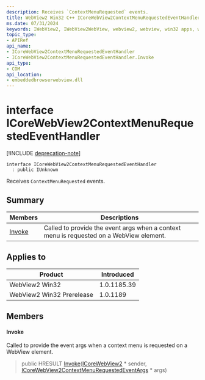 ```yaml
---
description: Receives `ContextMenuRequested` events.
title: WebView2 Win32 C++ ICoreWebView2ContextMenuRequestedEventHandler
ms.date: 07/31/2024
keywords: IWebView2, IWebView2WebView, webview2, webview, win32 apps, win32, edge, ICoreWebView2, ICoreWebView2Controller, browser control, edge html, ICoreWebView2ContextMenuRequestedEventHandler
topic_type: 
- APIRef
api_name:
- ICoreWebView2ContextMenuRequestedEventHandler
- ICoreWebView2ContextMenuRequestedEventHandler.Invoke
api_type:
- COM
api_location:
- embeddedbrowserwebview.dll
---
```


# interface ICoreWebView2ContextMenuRequestedEventHandler

[!INCLUDE [deprecation-note](../includes/deprecation-note.md)]

```
interface ICoreWebView2ContextMenuRequestedEventHandler
  : public IUnknown
```

Receives `ContextMenuRequested` events.

## Summary

 Members                        | Descriptions
--------------------------------|---------------------------------------------
[Invoke](#invoke) | Called to provide the event args when a context menu is requested on a WebView element.

## Applies to

Product                         | Introduced
--------------------------------|---------------------------------------------
WebView2 Win32            |    1.0.1185.39
WebView2 Win32 Prerelease |    1.0.1189

## Members

#### Invoke

Called to provide the event args when a context menu is requested on a WebView element.

> public HRESULT [Invoke](#invoke)([ICoreWebView2](icorewebview2.md#icorewebview2) * sender, [ICoreWebView2ContextMenuRequestedEventArgs](icorewebview2contextmenurequestedeventargs.md#icorewebview2contextmenurequestedeventargs) * args)

